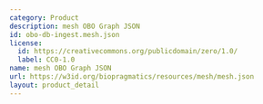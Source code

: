```yaml
---
category: Product
description: mesh OBO Graph JSON
id: obo-db-ingest.mesh.json
license:
  id: https://creativecommons.org/publicdomain/zero/1.0/
  label: CC0-1.0
name: mesh OBO Graph JSON
url: https://w3id.org/biopragmatics/resources/mesh/mesh.json
layout: product_detail
---
```

